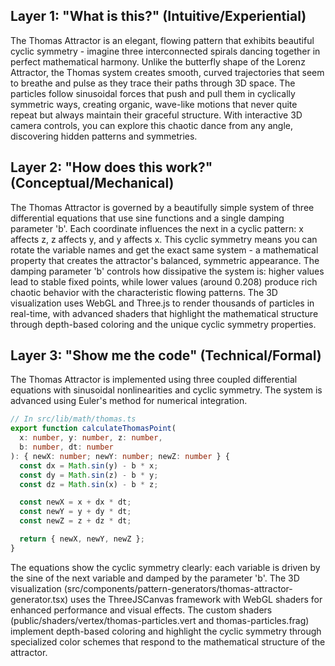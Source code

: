 ## Layer 1: "What is this?" (Intuitive/Experiential)

The Thomas Attractor is an elegant, flowing pattern that exhibits beautiful cyclic symmetry - imagine three interconnected spirals dancing together in perfect mathematical harmony. Unlike the butterfly shape of the Lorenz Attractor, the Thomas system creates smooth, curved trajectories that seem to breathe and pulse as they trace their paths through 3D space. The particles follow sinusoidal forces that push and pull them in cyclically symmetric ways, creating organic, wave-like motions that never quite repeat but always maintain their graceful structure. With interactive 3D camera controls, you can explore this chaotic dance from any angle, discovering hidden patterns and symmetries.


## Layer 2: "How does this work?" (Conceptual/Mechanical)

The Thomas Attractor is governed by a beautifully simple system of three differential equations that use sine functions and a single damping parameter 'b'. Each coordinate influences the next in a cyclic pattern: x affects z, z affects y, and y affects x. This cyclic symmetry means you can rotate the variable names and get the exact same system - a mathematical property that creates the attractor's balanced, symmetric appearance. The damping parameter 'b' controls how dissipative the system is: higher values lead to stable fixed points, while lower values (around 0.208) produce rich chaotic behavior with the characteristic flowing patterns. The 3D visualization uses WebGL and Three.js to render thousands of particles in real-time, with advanced shaders that highlight the mathematical structure through depth-based coloring and the unique cyclic symmetry properties.


## Layer 3: "Show me the code" (Technical/Formal)

The Thomas Attractor is implemented using three coupled differential equations with sinusoidal nonlinearities and cyclic symmetry. The system is advanced using Euler's method for numerical integration.

```typescript
// In src/lib/math/thomas.ts
export function calculateThomasPoint(
  x: number, y: number, z: number,
  b: number, dt: number
): { newX: number; newY: number; newZ: number } {
  const dx = Math.sin(y) - b * x;
  const dy = Math.sin(z) - b * y;
  const dz = Math.sin(x) - b * z;

  const newX = x + dx * dt;
  const newY = y + dy * dt;
  const newZ = z + dz * dt;

  return { newX, newY, newZ };
}
```

The equations show the cyclic symmetry clearly: each variable is driven by the sine of the next variable and damped by the parameter 'b'. The 3D visualization (src/components/pattern-generators/thomas-attractor-generator.tsx) uses the ThreeJSCanvas framework with WebGL shaders for enhanced performance and visual effects. The custom shaders (public/shaders/vertex/thomas-particles.vert and thomas-particles.frag) implement depth-based coloring and highlight the cyclic symmetry through specialized color schemes that respond to the mathematical structure of the attractor.